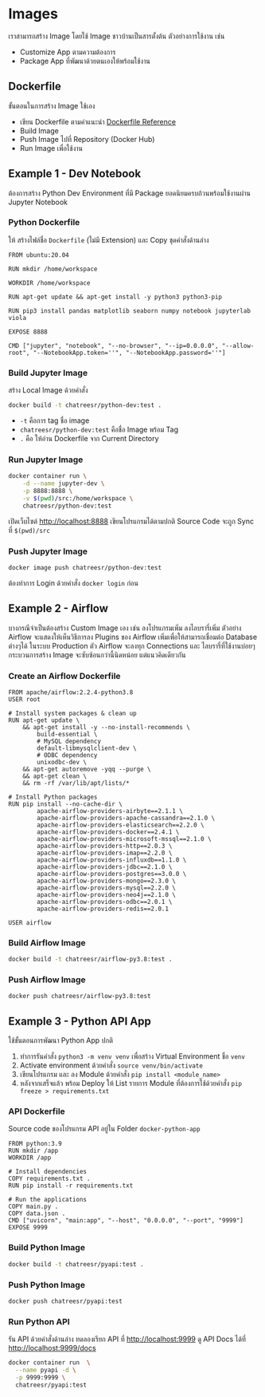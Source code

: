 # Images

เราสามารถสร้าง Image โดยใช้ Image ชาวบ้านเป็นสารตั้งต้น ตัวอย่างการใช้งาน เช่น

- Customize App ตามความต้องการ
- Package App ที่พัฒนาด้วยตนเองให้พร้อมใช้งาน

## Dockerfile

ขั้นตอนในการสร้าง Image ใช้เอง

- เขียน Dockerfile ตามคำแนะนำ [Dockerfile Reference](https://docs.docker.com/engine/reference/builder/)
- Build Image
- Push Image ไปที่ Repository (Docker Hub)
- Run Image เพื่อใช้งาน

## Example 1 - Dev Notebook

ต้องการสร้าง Python Dev Environment ที่มี Package ยอดนิยมครบถ้วนพร้อมใช้งานผ่าน Jupyter Notebook

### Python Dockerfile

ให้ สร้างไฟล์ชื่อ `Dockerfile` (ไม่มี Extension) และ Copy ชุดคำสั่งด้านล่าง

```text
FROM ubuntu:20.04

RUN mkdir /home/workspace

WORKDIR /home/workspace

RUN apt-get update && apt-get install -y python3 python3-pip

RUN pip3 install pandas matplotlib seaborn numpy notebook jupyterlab viola

EXPOSE 8888

CMD ["jupyter", "notebook", "--no-browser", "--ip=0.0.0.0", "--allow-root", "--NotebookApp.token=''", "--NotebookApp.password=''"]
```

### Build Jupyter Image

สร้าง Local Image ด้วยคำสั่ง

```bash
docker build -t chatreesr/python-dev:test .
```

- `-t` คือการ tag ชื่อ image
- `chatreesr/python-dev:test` คือชื่อ Image พร้อม Tag
- `.` คือ ให้อ่าน Dockerfile จาก Current Directory

### Run Jupyter Image

```bash
docker container run \
    -d --name jupyter-dev \
    -p 8888:8888 \
    -v $(pwd)/src:/home/workspace \
    chatreesr/python-dev:test
```

เปิดเว็บไซต์ [http://localhost:8888](http://localhost:8888) เขียนโปรแกรมได้ตามปกติ Source Code จะถูก Sync ที่ `$(pwd)/src`

### Push Jupyter Image

```bash
docker image push chatreesr/python-dev:test
```

ต้องทำการ Login ด้วยคำสั่ง `docker login` ก่อน

## Example 2 - Airflow

บางกรณีจำเป็นต้องสร้าง Custom Image เอง เช่น ลงโปรแกรมเพิ่ม ลงไลบรารี่เพิ่ม ตัวอย่าง Airflow จะแสดงให้เห็นวิธีการลง Plugins ของ Airflow เพิ่มเพื่อให้สามารถเชื่อมต่อ Database ต่างๆได้ ในระบบ Production ตัว Airflow จะลงทุก Connections และ ไลบรารี่ที่ใช้งานบ่อยๆ กระบวนการสร้าง Image จะซับซ้อนกว่านี้นิดหน่อย แต่แนวคิดเดียวกัน

### Create an Airflow Dockerfile

```text
FROM apache/airflow:2.2.4-python3.8
USER root

# Install system packages & clean up
RUN apt-get update \
    && apt-get install -y --no-install-recommends \
        build-essential \
        # MySQL dependency
        default-libmysqlclient-dev \
        # ODBC dependency
        unixodbc-dev \
    && apt-get autoremove -yqq --purge \
    && apt-get clean \
    && rm -rf /var/lib/apt/lists/*

# Install Python packages
RUN pip install --no-cache-dir \
        apache-airflow-providers-airbyte==2.1.1 \
        apache-airflow-providers-apache-cassandra==2.1.0 \
        apache-airflow-providers-elasticsearch==2.2.0 \
        apache-airflow-providers-docker==2.4.1 \
        apache-airflow-providers-microsoft-mssql==2.1.0 \
        apache-airflow-providers-http==2.0.3 \
        apache-airflow-providers-imap==2.2.0 \
        apache-airflow-providers-influxdb==1.1.0 \
        apache-airflow-providers-jdbc==2.1.0 \
        apache-airflow-providers-postgres==3.0.0 \
        apache-airflow-providers-mongo==2.3.0 \
        apache-airflow-providers-mysql==2.2.0 \
        apache-airflow-providers-neo4j==2.1.0 \
        apache-airflow-providers-odbc==2.0.1 \
        apache-airflow-providers-redis==2.0.1

USER airflow
```

### Build Airflow Image

```bash
docker build -t chatreesr/airflow-py3.8:test .
```

### Push Airflow Image

```bash
docker push chatreesr/airflow-py3.8:test
```

## Example 3 - Python API App

ใช้ขั้นตอนการพัฒนา Python App ปกติ

1. ทำการรันคำสั่ง `python3 -m venv venv` เพื่อสร้าง Virtual Environment ชื่อ `venv`
2. Activate environment ด้วยคำสั่ง `source venv/bin/activate`
3. เขียนโปรแกรม และ ลง Module ด้วยคำสั่ง `pip install <module_name>`
4. หลังจากเสร็จแล้ว พร้อม Deploy ให้ List รายการ Module ที่ต้องการใช้ด้วยคำสั่ง `pip freeze > requirements.txt`

### API Dockerfile

Source code ของโปรแกรม API อยู่ใน Folder `docker-python-app`

```text
FROM python:3.9
RUN mkdir /app
WORKDIR /app

# Install dependencies
COPY requirements.txt .
RUN pip install -r requirements.txt

# Run the applications
COPY main.py .
COPY data.json .
CMD ["uvicorn", "main:app", "--host", "0.0.0.0", "--port", "9999"]
EXPOSE 9999
```

### Build Python Image

```bash
docker build -t chatreesr/pyapi:test .
```

### Push Python Image

```bash
docker push chatreesr/pyapi:test
```

### Run Python API

รัน API ด้วยคำสั่งด้านล่าง ทดลองเรียก API ที่ [http://localhost:9999](http://localhost:9999) ดู API Docs ได้ที่ [http://localhost:9999/docs](http://localhost:9999/docs)

```bash
docker container run  \
  --name pyapi -d \
  -p 9999:9999 \
  chatreesr/pyapi:test
```
